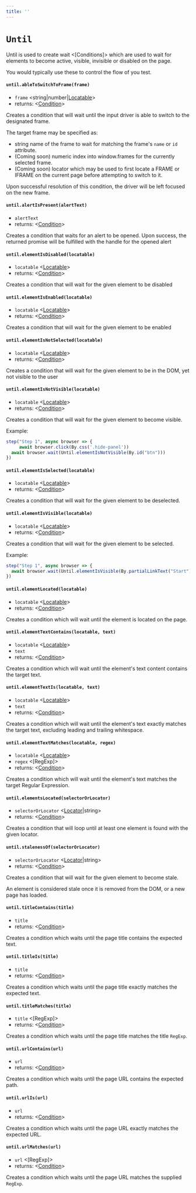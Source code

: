 ```yaml
---
title: ''
---
```

# `Until`

Until is used to create wait <[Conditions]> which are used to wait for elements to become active, visible, invisible or disabled on the page.

You would typically use these to control the flow of you test.

#### `until.ableToSwitchToFrame(frame)`
* `frame` <string|number|[Locatable]>  
* returns: <[Condition]> 

Creates a condition that will wait until the input driver is able to switch to the designated frame.

The target frame may be specified as:
- string name of the frame to wait for matching the frame's `name` or `id` attribute.
- (Coming soon) numeric index into window.frames for the currently selected frame.
- (Coming soon) locator which may be used to first locate a FRAME or IFRAME on the current page before attempting to switch to it.

Upon successful resolution of this condition, the driver will be left focused on the new frame.

#### `until.alertIsPresent(alertText)`
* `alertText` <string>  
* returns: <[Condition]> 

Creates a condition that waits for an alert to be opened. Upon success, the returned promise will be fulfilled with the handle for the opened alert

#### `until.elementIsDisabled(locatable)`
* `locatable` <[Locatable]>  
* returns: <[Condition]> 

Creates a condition that will wait for the given element to be disabled

#### `until.elementIsEnabled(locatable)`
* `locatable` <[Locatable]>  
* returns: <[Condition]> 

Creates a condition that will wait for the given element to be enabled

#### `until.elementIsNotSelected(locatable)`
* `locatable` <[Locatable]>  
* returns: <[Condition]> 

Creates a condition that will wait for the given element to be in the DOM, yet not visible to the user

#### `until.elementIsNotVisible(locatable)`
* `locatable` <[Locatable]>  
* returns: <[Condition]> 

Creates a condition that will wait for the given element to become visible.

Example:
```typescript
step("Step 1", async browser => {
	 await browser.click(By.css('.hide-panel'))
  await browser.wait(Until.elementIsNotVisible(By.id("btn")))
})
```

#### `until.elementIsSelected(locatable)`
* `locatable` <[Locatable]>  
* returns: <[Condition]> 

Creates a condition that will wait for the given element to be deselected.

#### `until.elementIsVisible(locatable)`
* `locatable` <[Locatable]>  
* returns: <[Condition]> 

Creates a condition that will wait for the given element to be selected.

Example:
```typescript
step("Step 1", async browser => {
  await browser.wait(Until.elementIsVisible(By.partialLinkText("Start")))
})
```

#### `until.elementLocated(locatable)`
* `locatable` <[Locatable]>  
* returns: <[Condition]> 

Creates a condition which will wait until the element is located on the page.

#### `until.elementTextContains(locatable, text)`
* `locatable` <[Locatable]>  
* `text` <string>  
* returns: <[Condition]> 

Creates a condition which will wait until the element's text content contains the target text.

#### `until.elementTextIs(locatable, text)`
* `locatable` <[Locatable]>  
* `text` <string>  
* returns: <[Condition]> 

Creates a condition which will wait until the element's text exactly matches the target text, excluding leading and trailing whitespace.

#### `until.elementTextMatches(locatable, regex)`
* `locatable` <[Locatable]>  
* `regex` <[RegExp]>  
* returns: <[Condition]> 

Creates a condition which will wait until the element's text matches the target Regular Expression.

#### `until.elementsLocated(selectorOrLocator)`
* `selectorOrLocator` <[Locator]|string>  
* returns: <[Condition]> 

Creates a condition that will loop until at least one element is found with the given locator.

#### `until.stalenessOf(selectorOrLocator)`
* `selectorOrLocator` <[Locator]|string>  
* returns: <[Condition]> 

Creates a condition that will wait for the given element to become stale.

An element is considered stale once it is removed from the DOM, or a new page has loaded.

#### `until.titleContains(title)`
* `title` <string>  
* returns: <[Condition]> 

Creates a condition which waits until the page title contains the expected text.

#### `until.titleIs(title)`
* `title` <string>  
* returns: <[Condition]> 

Creates a condition which waits until the page title exactly matches the expected text.

#### `until.titleMatches(title)`
* `title` <[RegExp]>  
* returns: <[Condition]> 

Creates a condition which waits until the page title matches the title `RegExp`.

#### `until.urlContains(url)`
* `url` <string>  
* returns: <[Condition]> 

Creates a condition which waits until the page URL contains the expected path.

#### `until.urlIs(url)`
* `url` <string>  
* returns: <[Condition]> 

Creates a condition which waits until the page URL exactly matches the expected URL.

#### `until.urlMatches(url)`
* `url` <[RegExp]>  
* returns: <[Condition]> 

Creates a condition which waits until the page URL matches the supplied `RegExp`.


[Locatable]: Interfaces.md#locatable
[Condition]: Condition.md#condition
[Locator]: Locator.md#locator